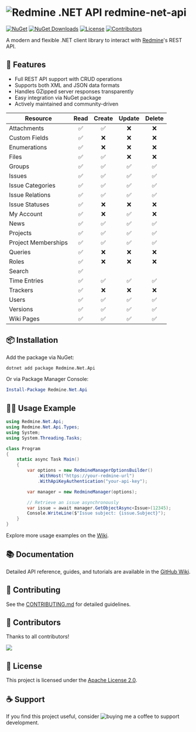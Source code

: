 # ![Redmine .NET API](https://raw.githubusercontent.com/zapadi/redmine-net-api/master/logo.png) redmine-net-api

[![NuGet](https://img.shields.io/nuget/v/redmine-api.svg)](https://www.nuget.org/packages/redmine-api) 
[![NuGet Downloads](https://img.shields.io/nuget/dt/redmine-api)](https://www.nuget.org/packages/redmine-api) 
[![License](https://img.shields.io/github/license/zapadi/redmine-net-api)](LICENSE)
[![Contributors](https://img.shields.io/github/contributors/zapadi/redmine-net-api)](https://github.com/zapadi/redmine-net-api/graphs/contributors)


A modern and flexible .NET client library to interact with [Redmine](https://www.redmine.org)'s REST API.


## 🚀 Features

- Full REST API support with CRUD operations
- Supports both XML and JSON data formats
- Handles GZipped server responses transparently
- Easy integration via NuGet package
- Actively maintained and community-driven

| Resource             | Read | Create | Update | Delete |
|----------------------|:----:|:------:|:------:|:------:|
| Attachments          | ✅   | ✅     | ❌     | ❌     |
| Custom Fields        | ✅   | ❌     | ❌     | ❌     |
| Enumerations         | ✅   | ❌     | ❌     | ❌     |
| Files                | ✅   | ✅     | ❌     | ❌     |
| Groups               | ✅   | ✅     | ✅     | ✅     |
| Issues               | ✅   | ✅     | ✅     | ✅     |
| Issue Categories     | ✅   | ✅     | ✅     | ✅     |
| Issue Relations      | ✅   | ✅     | ✅     | ✅     |
| Issue Statuses       | ✅   | ❌     | ❌     | ❌     |
| My Account           | ✅   | ❌     | ✅     | ❌     |
| News                 | ✅   | ✅     | ✅     | ✅     |
| Projects             | ✅   | ✅     | ✅     | ✅     |
| Project Memberships  | ✅   | ✅     | ✅     | ✅     |
| Queries              | ✅   | ❌     | ❌     | ❌     |
| Roles                | ✅   | ❌     | ❌     | ❌     |
| Search               | ✅   |        |        |        |
| Time Entries         | ✅   | ✅     | ✅     | ✅     |
| Trackers             | ✅   | ❌     | ❌     | ❌     |
| Users                | ✅   | ✅     | ✅     | ✅     |
| Versions             | ✅   | ✅     | ✅     | ✅     |
| Wiki Pages           | ✅   | ✅     | ✅     | ✅     |


## 📦 Installation

Add the package via NuGet:

```bash
dotnet add package Redmine.Net.Api
```

Or via Package Manager Console:

```powershell
Install-Package Redmine.Net.Api
```


## 🧑‍💻 Usage Example

```csharp
using Redmine.Net.Api;
using Redmine.Net.Api.Types;
using System;
using System.Threading.Tasks;

class Program
{
    static async Task Main()
    {
        var options = new RedmineManagerOptionsBuilder()
            .WithHost("https://your-redmine-url")
            .WithApiKeyAuthentication("your-api-key");

        var manager = new RedmineManager(options);

        // Retrieve an issue asynchronously
        var issue = await manager.GetObjectAsync<Issue>(12345);
        Console.WriteLine($"Issue subject: {issue.Subject}");
    }
}
```
Explore more usage examples on the [Wiki](https://github.com/zapadi/redmine-net-api/wiki).


## 📚 Documentation

Detailed API reference, guides, and tutorials are available in the [GitHub Wiki](https://github.com/zapadi/redmine-net-api/wiki).


## 🙌 Contributing

See the [CONTRIBUTING.md](CONTRIBUTING.md) for detailed guidelines.


## 🤝 Contributors

Thanks to all contributors!

<a href="https://github.com/zapadi/redmine-net-api/graphs/contributors">
  <img src="https://contrib.rocks/image?repo=zapadi/redmine-net-api" />
</a>


## 📝 License

This project is licensed under the [Apache License 2.0](LICENSE).


## ☕ Support

If you find this project useful, consider ![[buying me a coffee](https://cdn.buymeacoffee.com/buttons/lato-yellow.png)](https://www.buymeacoffee.com/vXCNnz9) to support development.

